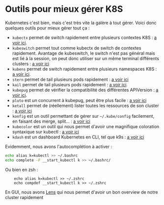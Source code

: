 # Outils pour mieux gérer K8S

Kubernetes c'est bien, mais c'est très vite la galère à tout gérer.
Voici donc quelques outils pour mieux gérer tout ça :

  * `kubectx` permet de switch rapidement entre plusieurs contextes
    K8S : [a voir ici](https://github.com/ahmetb/kubectx).
  * `kubeswitch` permet tout comme kubectx de switch de contextes rapidement. Avantage de kubeswitch, le switch n'est pas général mais est lié à la session, on peut donc utiliser sur un même terminal différents clusters : [a voir ici](https://github.com/danielfoehrKn/kubeswitch)
  * `kubens` permet de switch rapidement entre plusieurs namespaces K8S : [a voir ici](https://github.com/ahmetb/kubectx).
  * `stern` permet de tail plusieurs pods rapidement : [a voir ici](https://github.com/wercker/stern)
  * `kail` permet de tail plusieurs pods rapidement : [a voir ici](https://github.com/boz/kail).
  * `kubepug` permet de vérifier la compatibilité des différentes APIVersion : [a voir ici](https://github.com/rikatz/kubepug).
  * `pluto` est un concurrent à kubepug, peut être plus facile : [a voir ici](https://github.com/FairwindsOps/pluto)
  * `ketall` permet de (réellement) lister toutes les ressources de son cluster : [a voir ici](https://github.com/corneliusweig/ketall)
  * `konfig` est un outil permettant de gérer sur `~/.kube/config` facilement, en faisant des merge, split... : [a voir ici](https://github.com/corneliusweig/konfig)
  * `kubecolor` est un outil qui nous permet d'avoir une magnifique coloration syntaxique sur kubectl : [a voir ici](https://github.com/hidetatz/kubecolor/)
  * `kdash` est un dashboard Kubernetes en CLI, tel que k9s : [a voir ici](https://github.com/kdash-rs/kdash)

Evidemment, nous avons l'autocomplétion à activer :

```bash
echo alias k=kubectl >> ~/.bashrc
echo complete -F __start_kubectl k >> ~/.bashrc/
```

Ou bien en zsh :

```
    echo alias k=kubectl >> ~/.zshrc
    echo compdef __start_kubectl k >> ~/.zshrc
```

En GUI, nous avons [Lens](https://k8slens.dev/) qui nous permet d'avoir
un bon overview de notre cluster rapidement
